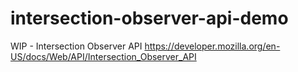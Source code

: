 # intersection-observer-api-demo
WIP  - Intersection Observer API https://developer.mozilla.org/en-US/docs/Web/API/Intersection_Observer_API
